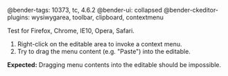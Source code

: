 @bender-tags: 10373, tc, 4.6.2
@bender-ui: collapsed
@bender-ckeditor-plugins: wysiwygarea, toolbar, clipboard, contextmenu

Test for Firefox, Chrome, IE10, Opera, Safari.

1. Right-click on the editable area to invoke a context menu.
2. Try to drag the menu content (e.g. "Paste") into the editable.

**Expected:** Dragging menu contents into the editable should be impossible.
